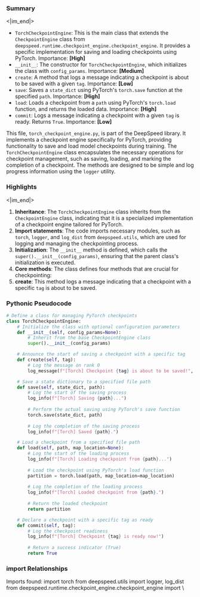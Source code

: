 

### Summary

<|im_end|>

* `TorchCheckpointEngine`: This is the main class that extends the `CheckpointEngine` class from `deepspeed.runtime.checkpoint_engine.checkpoint_engine`. It provides a specific implementation for saving and loading checkpoints using PyTorch. Importance: **[High]**
* `__init__`: The constructor for `TorchCheckpointEngine`, which initializes the class with `config_params`. Importance: **[Medium]**
* `create`: A method that logs a message indicating a checkpoint is about to be saved with a given `tag`. Importance: **[Low]**
* `save`: Saves a `state_dict` using PyTorch's `torch.save` function at the specified `path`. Importance: **[High]**
* `load`: Loads a checkpoint from a `path` using PyTorch's `torch.load` function, and returns the loaded data. Importance: **[High]** 
* `commit`: Logs a message indicating a checkpoint with a given `tag` is ready. Returns `True`. Importance: **[Low]**

This file, `torch_checkpoint_engine.py`, is part of the DeepSpeed library. It implements a checkpoint engine specifically for PyTorch, providing functionality to save and load model checkpoints during training. The `TorchCheckpointEngine` class encapsulates the necessary operations for checkpoint management, such as saving, loading, and marking the completion of a checkpoint. The methods are designed to be simple and log progress information using the `logger` utility.

### Highlights

<|im_end|>

1. **Inheritance**: The `TorchCheckpointEngine` class inherits from the `CheckpointEngine` class, indicating that it is a specialized implementation of a checkpoint engine tailored for PyTorch.
2. **Import statements**: The code imports necessary modules, such as `torch`, `logger`, and `log_dist` from `deepspeed.utils`, which are used for logging and managing the checkpointing process.
3. **Initialization**: The `__init__` method is defined, which calls the `super().__init__(config_params)`, ensuring that the parent class's initialization is executed.
4. **Core methods**: The class defines four methods that are crucial for checkpointing:
5. **create**: This method logs a message indicating that a checkpoint with a specific `tag` is about to be saved.

### Pythonic Pseudocode

```python
# Define a class for managing PyTorch checkpoints
class TorchCheckpointEngine:
    # Initialize the class with optional configuration parameters
    def __init__(self, config_params=None):
        # Inherit from the base CheckpointEngine class
        super().__init__(config_params)

    # Announce the start of saving a checkpoint with a specific tag
    def create(self, tag):
        # Log the message on rank 0
        log_message(f"[Torch] Checkpoint {tag} is about to be saved!", ranks=[0])

    # Save a state dictionary to a specified file path
    def save(self, state_dict, path):
        # Log the start of the saving process
        log_info(f"[Torch] Saving {path}...")
        
        # Perform the actual saving using PyTorch's save function
        torch.save(state_dict, path)
        
        # Log the completion of the saving process
        log_info(f"[Torch] Saved {path}.")

    # Load a checkpoint from a specified file path
    def load(self, path, map_location=None):
        # Log the start of the loading process
        log_info(f"[Torch] Loading checkpoint from {path}...")
        
        # Load the checkpoint using PyTorch's load function
        partition = torch.load(path, map_location=map_location)
        
        # Log the completion of the loading process
        log_info(f"[Torch] Loaded checkpoint from {path}.")
        
        # Return the loaded checkpoint
        return partition

    # Declare a checkpoint with a specific tag as ready
    def commit(self, tag):
        # Log the checkpoint readiness
        log_info(f"[Torch] Checkpoint {tag} is ready now!")
        
        # Return a success indicator (True)
        return True
```


### import Relationships

Imports found:
import torch
from deepspeed.utils import logger, log_dist
from deepspeed.runtime.checkpoint_engine.checkpoint_engine import \